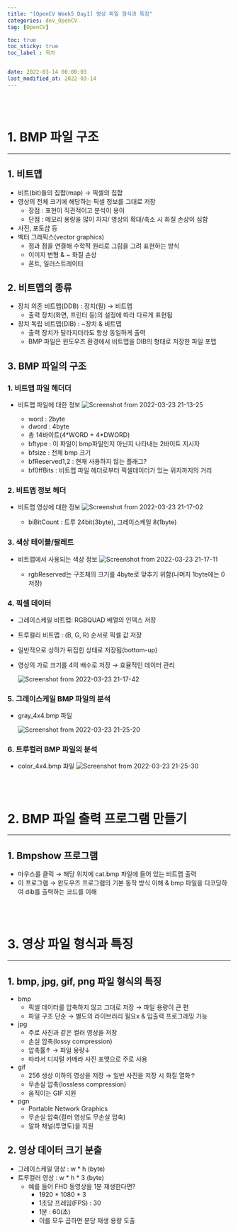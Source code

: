 ```yaml
---
title: "[OpenCV Week5 Day1] 영상 파일 형식과 특징"
categories: dev_OpenCV
tag: [OpenCV]

toc: true
toc_sticky: true
toc_label : 목차


date: 2022-03-14 00:00:03
last_modified_at: 2022-03-14
---
```

<br>
<br>

# 1. BMP 파일 구조 
---
## 1. 비트맵
* 비트(bit)들의 집합(map) → 픽셀의 집합 
* 영상의 전체 크기에 해당하는 픽셀 정보를 그대로 저장 
    - 장점 : 표현이 직관적이고 분석이 용이 
    - 단점 : 메모리 용량을 많이 차지/ 영상의 확대/축소 시 화질 손상이 심함 
* 사진, 포토샵 등 
* 벡터 그래픽스(vector graphics) 
    - 점과 점을 연결해 수학적 원리로 그림을 그려 표현하는 방식 
    - 이미지 변형 & ~ 화질 손상  
    - 폰트, 일러스트레이터


## 2. 비트맵의 종류 
* 장치 의존 비트맵(DDB) : 장치(필) → 비트맵
    - 출력 장치(화면, 프린터 등)의 설정에 따라 다르게 표현됨 
* 장치 독립 비트맵(DIB) : ~장치 & 비트맵
    - 출력 장치가 달라지더라도 항상 동일하게 출력 
    - BMP 파일은 윈도우즈 환경에서 비트맵을 DIB의 형태로 저장한 파일 포맵

## 3. BMP 파일의 구조 
### 1. 비트맵 파일 헤더더
* 비트맵 파일에 대한 정보 
    ![Screenshot from 2022-03-23 21-13-25](https://user-images.githubusercontent.com/58837749/159696528-0b4bf7d5-18dc-4bf0-8e1b-fadd7341fdba.png) 

    - word : 2byte
    - dword : 4byte
    - 총 14바이트(4\*WORD + 4\*DWORD)
    - bftype : 이 파일이 bmp파일인지 아닌지 나타내는 2바이트 지시자
    - bfsize : 전체 bmp 크기
    - bfReserved1,2 : 현재 사용하지 않는 플래그?
    - bf0ffBits : 비트맵 파일 헤더로부터 픽셀데이터가 있는 위치까지의 거리

### 2. 비트맵 정보 헤더
* 비트맵 영상에 대한 정보 
    ![Screenshot from 2022-03-23 21-17-02](https://user-images.githubusercontent.com/58837749/159697316-6ab3ca30-3219-47a6-93bb-4684a47eed6d.png) 

    - biBitCount : 트루 24bit(3byte), 그레이스케일 8(1byte)

### 3. 색상 테이블/팔레트
* 비트맵에서 사용되는 색상 정보 
    ![Screenshot from 2022-03-23 21-17-11](https://user-images.githubusercontent.com/58837749/159697322-745f5b58-b233-4f5a-adff-0a2230e5d1be.png)

    - rgbReserved는 구조체의 크기를 4byte로 맞추기 위함(나머지 1byte에는 0 저장)

### 4. 픽셀 데이터
* 그레이스케일 비트맵: RGBQUAD 배열의 인덱스 저장 
* 트루컬리 비트맵 : (B, G, R) 순서로 픽셀 값 저장 
* 일반적으로 상하가 뒤집힌 상태로 저장됨(bottom-up) 
* 영상의 가로 크기를 4의 배수로 저장 → 효율적인 데이터 관리 

    ![Screenshot from 2022-03-23 21-17-42](https://user-images.githubusercontent.com/58837749/159697325-5953a17a-1722-49fe-9af6-75993d8ed17b.png)

### 5. 그레이스케일 BMP 파일의 분석
* gray_4x4.bmp 파일

    ![Screenshot from 2022-03-23 21-25-20](https://user-images.githubusercontent.com/58837749/159698708-d242359e-8997-48cc-96e9-a33d41928cc2.png)

### 6. 트루컬러 BMP 파일의 분석
* color_4x4.bmp 퍄일
    ![Screenshot from 2022-03-23 21-25-30](https://user-images.githubusercontent.com/58837749/159698717-cd70ce66-1ebf-4535-86d0-68a7e2403816.png)

<br>
<br>

# 2. BMP 파일 출력 프로그램 만들기
---
## 1. Bmpshow 프로그램
* 마우스를 클릭 → 해당 위치에 cat.bmp 파일에 들어 있는 비트맵 출력
* 이 프로그램 → 윈도우즈 프로그램의 기본 동작 방식 이해 & bmp 파일을 디코딩하여 dib를 출력하는 코드를 이해

<br>
<br>

# 3. 영상 파일 형식과 특징
---
## 1. bmp, jpg, gif, png 파일 형식의 특징
* bmp
    - 픽셀 데이터를 압축하지 않고 그대로 저장 → 파일 용량이 큰 편
    - 파일 구조 단순 → 별도의 라이브러리 필요x & 입출력 프로그래밍 가능
* jpg
    - 주로 사진과 같은 컬러 영상을 저장
    - 손실 압축(lossy compression)
    - 압축률↑ → 파일 용량↓
    - 따라서 디지털 카메라 사진 포맷으로 주로 사용
* gif
    - 256 생상 이하의 영상을 저장 → 일반 사진을 저장 시 화질 열화↑
    - 무손실 압축(lossless compression)
    - 움직이는 GIF 지원
* pgn
    - Portable Network Graphics 
    - 무손실 압축(컬러 영상도 무손실 압축)
    - 알파 채널(투명도)을 지원 

## 2. 영상 데이터 크기 분출
* 그레이스케일 영상 : w * h (byte)
* 트루컬러 영상 : w * h * 3 (byte)
    - 예를 들어 FHD 동영상을 1분 재생한다면?
        + 1920 * 1080 * 3
        + 1초당 프레임(FPS) : 30
        + 1분 : 60(초)
        + 이를 모두 곱하면 분당 재생 용량 도출 
<br>
<br>